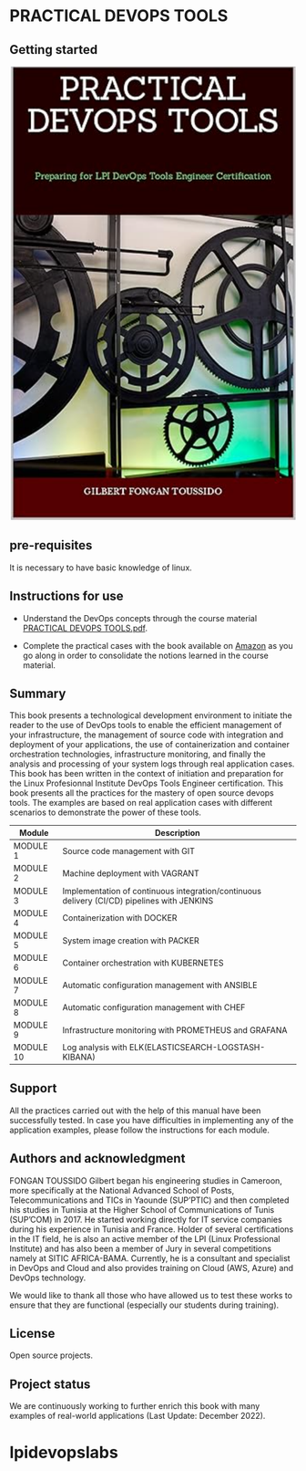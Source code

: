 # PRACTICAL DEVOPS TOOLS



## Getting started

![BOOK](https://raw.githubusercontent.com/jbangurajr/lpidevopslabs/main/practicaldevopstools.png)

## pre-requisites 

It is necessary to have basic knowledge of linux.

## Instructions for use

- Understand the DevOps concepts through the course material [PRACTICAL DEVOPS TOOLS.pdf](https://github.com/jbangurajr/lpidevopslabs/blob/main/PRACTICAL%20DEVOPS%20TOOLS.pdf).

- Complete the practical cases with the book available on [Amazon](https://www.amazon.com/PRACTICAL-DEVOPS-TOOLS-Preparing-Certification-ebook/dp/B0B5PK5P9V?ref_=ast_author_dp) as you go along in order to consolidate the notions learned in the course material.


## Summary

This book presents a technological development environment to initiate the reader to the use of DevOps tools to enable the efficient management of your infrastructure, the management of source code with integration and deployment of your applications, the use of containerization and container orchestration technologies, infrastructure monitoring, and finally the analysis and processing of your system logs through real application cases. This book has been written in the context of initiation and preparation for the Linux Profesionnal Institute DevOps Tools Engineer certification.
This book presents all the practices for the mastery of open source devops tools. The examples are based on real application cases with different scenarios to demonstrate the power of these tools.


Module      | Description
------------|-------
MODULE 1    | Source code management with GIT
MODULE 2    | Machine deployment with VAGRANT
MODULE 3    | Implementation of continuous integration/continuous delivery (CI/CD) pipelines  with JENKINS
MODULE 4    | Containerization with DOCKER
MODULE 5    | System image creation with PACKER
MODULE 6    | Container orchestration with KUBERNETES
MODULE 7    | Automatic configuration management with ANSIBLE
MODULE 8    | Automatic configuration management with CHEF
MODULE 9    | Infrastructure monitoring with PROMETHEUS and GRAFANA
MODULE 10   | Log analysis with ELK(ELASTICSEARCH-LOGSTASH-KIBANA)

## Support

All the practices carried out with the help of this manual have been successfully tested. In case you have difficulties in implementing any of the application examples, please follow the instructions for each module.




## Authors and acknowledgment

FONGAN TOUSSIDO Gilbert began his engineering studies in Cameroon, more specifically at the National Advanced School of Posts, Telecommunications and TICs in Yaounde (SUP’PTIC) and then completed his studies in Tunisia at the Higher School of Communications of Tunis (SUP’COM) in 2017. He started working directly for IT service companies during his experience in Tunisia and France. Holder of several certifications in the IT field, he is also an active member of the LPI (Linux Professional Institute) and has also been a member of Jury in several competitions namely at SITIC AFRICA-BAMA. Currently, he is a consultant and specialist in DevOps and Cloud and also provides training on Cloud (AWS, Azure) and DevOps technology.

We would like to thank all  those who have allowed us to test these works to ensure that they are functional (especially our students during training).

## License

Open source projects.

## Project status

We are continuously working to further enrich this book with many examples of real-world applications (Last Update: December 2022).

# lpidevopslabs
